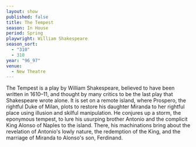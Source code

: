 ```yaml
---
layout: show
published: false
title: The Tempest
season: In House
period: Spring
playwright: William Shakespeare
season_sort: 
  - "310"
  - 310
year: "96_97"
venue: 
  - New Theatre
---
```


The Tempest is a play by William Shakespeare, believed to have been written in 1610–11, and thought by many critics to be the last play that Shakespeare wrote alone. It is set on a remote island, where Prospero, the rightful Duke of Milan, plots to restore his daughter Miranda to her rightful place using illusion and skilful manipulation. He conjures up a storm, the eponymous tempest, to lure his usurping brother Antonio and the complicit King Alonso of Naples to the island. There, his machinations bring about the revelation of Antonio's lowly nature, the redemption of the King, and the marriage of Miranda to Alonso's son, Ferdinand.
